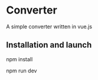 # Converter
A simple converter written in vue.js
## Installation and launch
npm install
<br>

npm run dev
